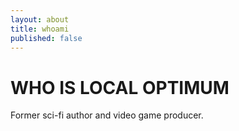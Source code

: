 ```yaml
---
layout: about
title: whoami
published: false
---
```


# WHO IS LOCAL OPTIMUM

Former sci-fi author and video game producer.